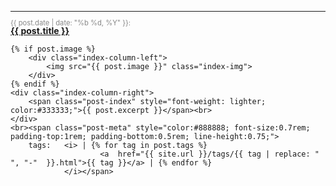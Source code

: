 <hr>
<div class="index-row">
	<span class="post-meta" style="color:#888888; font-size:0.7rem; padding-top:1rem; padding-bottom:0.5rem; line-height:0.75;">
		{{ post.date | date: "%b %d, %Y" }}: </span><br>
	<span class="post-index"><a href="{{ post.url }}"><b>{{ post.title }}</b></a></span><br>

	{% if post.image %}
		<div class="index-column-left">
			<img src="{{ post.image }}" class="index-img">
		</div>
	{% endif %}
	<div class="index-column-right">
		<span class="post-index" style="font-weight: lighter; color:#333333;">{{ post.excerpt }}</span><br>
	</div>
	<br><span class="post-meta" style="color:#888888; font-size:0.7rem; padding-top:1rem; padding-bottom:0.5rem; line-height:0.75;">
		tags: 	<i> | {% for tag in post.tags %}
						<a 	href="{{ site.url }}/tags/{{ tag | replace: " ", "-"  }}.html">{{ tag }}</a> | {% endfor %}
				</i></span>
</div>